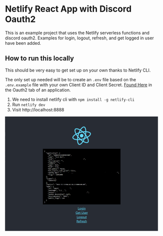# Netlify React App with Discord Oauth2

This is an example project that uses the Netlify serverless functions and discord oauth2. Examples for login, logout, refresh, and get logged in user have been added.

## How to run this locally

This should be very easy to get set up on your own thanks to Netlify CLI.



The only set up needed will be to create an `.env` file based on the `.env.example` file with your own Client ID and Client Secret. [Found Here](https://discord.com/developers/applications/) in the Oauth2 tab of an application.

1) We need to install netlify cli with `npm install -g netlify-cli`
2) Run `netlify dev`
3) Visit http://localhost:8888

![example](example.png)
